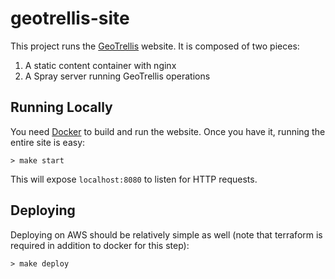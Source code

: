 # geotrellis-site

This project runs the [GeoTrellis](http://geotrellis.io) website.  It is
composed of two pieces:

1. A static content container with nginx
2. A Spray server running GeoTrellis operations

## Running Locally
You need [Docker](https://www.docker.com/) to build and run the website.
Once you have it, running the entire site is easy:

```console
> make start
```

This will expose `localhost:8080` to listen for HTTP requests.

## Deploying
Deploying on AWS should be relatively simple as well (note that terraform
is required in addition to docker for this step):

```console
> make deploy
```

